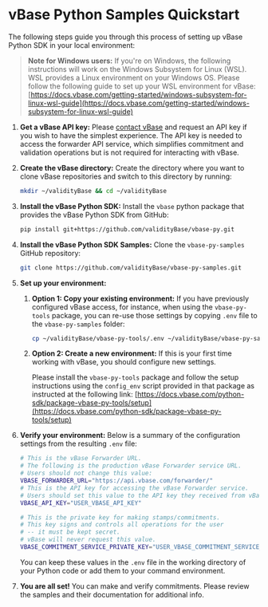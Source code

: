 # vBase Python Samples Quickstart

The following steps guide you through this process of setting up vBase Python SDK in your local environment:

> **Note for Windows users:**
    If you're on Windows, the following instructions will work on the Windows Subsystem for Linux (WSL). WSL provides a Linux environment on your Windows OS. Please follow the following guide to set up your WSL environment for vBase: [https://docs.vbase.com/getting-started/windows-subsystem-for-linux-wsl-guide](https://docs.vbase.com/getting-started/windows-subsystem-for-linux-wsl-guide)

1. **Get a vBase API key:**
    Please [contact vBase](https://www.vbase.com/contact/) and request an API key if you wish to have the simplest experience. The API key is needed to access the forwarder API service, which simplifies commitment and validation operations but is not required for interacting with vBase.

1. **Create the vBase directory:**
    Create the directory where you want to clone vBase repositories and switch to this directory by running:
    ```bash
    mkdir ~/validityBase && cd ~/validityBase
    ```

1. **Install the vBase Python SDK:**
    Install the `vbase` python package that provides the vBase Python SDK from GitHub:
    ```bash
    pip install git+https://github.com/validityBase/vbase-py.git
    ```

2. **Install the vBase Python SDK Samples:**
    Clone the `vbase-py-samples` GitHub repository:
    ```bash
    git clone https://github.com/validityBase/vbase-py-samples.git
    ```

3. **Set up your environment:**

   1. **Option 1: Copy your existing environment:**
        If you have previously configured vBase access, for instance, when using the `vbase-py-tools` package, you can re-use those settings by copying `.env` file to the `vbase-py-samples` folder:
        ```bash
        cp ~/validityBase/vbase-py-tools/.env ~/validityBase/vbase-py-samples
        ```

   2. **Option 2: Create a new environment:**
        If this is your first time working with vBase, you should configure new settings.

        Please install the `vbase-py-tools` package and follow the setup instructions using the `config_env` script provided in that package as instructed at the following link: [https://docs.vbase.com/python-sdk/package-vbase-py-tools/setup](https://docs.vbase.com/python-sdk/package-vbase-py-tools/setup)

4. **Verify your environment:**
    Below is a summary of the configuration settings from the resulting `.env` file:

    ```bash
    # This is the vBase Forwarder URL. 
    # The following is the production vBase Forwarder service URL.
    # Users should not change this value:
    VBASE_FORWARDER_URL="https://api.vbase.com/forwarder/"
    # This is the API key for accessing the vBase Forwarder service.
    # Users should set this value to the API key they received from vBase.
    VBASE_API_KEY="USER_VBASE_API_KEY"

    # This is the private key for making stamps/commitments.
    # This key signs and controls all operations for the user
    # -- it must be kept secret.
    # vBase will never request this value.
    VBASE_COMMITMENT_SERVICE_PRIVATE_KEY="USER_VBASE_COMMITMENT_SERVICE_PRIVATE_KEY"
    ```
    You can keep these values in the `.env` file in the working directory of your Python code or add them to your command environment.

5. **You are all set!**
    You can make and verify commitments. Please review the samples and their documentation for additional info.

